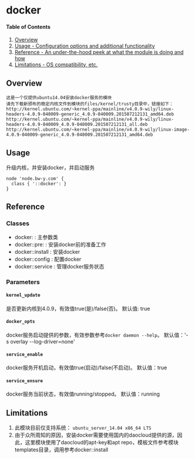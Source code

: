 # docker

#### Table of Contents

1. [Overview](#overview)
2. [Usage - Configuration options and additional functionality](#usage)
3. [Reference - An under-the-hood peek at what the module is doing and how](#reference)
4. [Limitations - OS compatibility, etc.](#limitations)

## Overview

```
这是一个仅提供ubuntu14.04安装docker服务的模块
请先下载新颁布的稳定内核文件到模块的files/kernel/trusty目录中，链接如下：
http://kernel.ubuntu.com/~kernel-ppa/mainline/v4.0.9-wily/linux-headers-4.0.9-040009-generic_4.0.9-040009.201507212131_amd64.deb
http://kernel.ubuntu.com/~kernel-ppa/mainline/v4.0.9-wily/linux-headers-4.0.9-040009_4.0.9-040009.201507212131_all.deb
http://kernel.ubuntu.com/~kernel-ppa/mainline/v4.0.9-wily/linux-image-4.0.9-040009-generic_4.0.9-040009.201507212131_amd64.deb
```

## Usage

升级内核，并安装docker，并启动服务

```
node 'node.bw-y.com' {
  class { '::docker': }
}
```
## Reference

### Classes

* docker:           : 主参数类
* docker::pre:      : 安装docker前的准备工作
* docker::install   : 安装docker
* docker::config    : 配置docker
* docker::service   : 管理docker服务状态

### Parameters

#### `kernel_update`
是否更新内核到4.0.9，有效值true(是)/false(否)。  默认值: true

#### `docker_opts`
docker服务启动提供的参数，有效参数参考`docker daemon --help`。  默认值：'-s overlay --log-driver=none'

#### `service_enable`
docker服务开机启动，有效值true(启动)/false(不启动)。   默认值：true

#### `service_ensure`
docker服务当前状态，有效值running/stopped。    默认值：running

## Limitations

1. 此模块目前仅支持系统： `ubuntu_server_14.04 x86_64 LTS`
2. 由于众所周知的原因，安装docker需要使用国内的daocloud提供的源，因此，这里模块使用了daocloud的apt-key和apt repo，模板文件参考模块templates目录，调用参考docker::install
